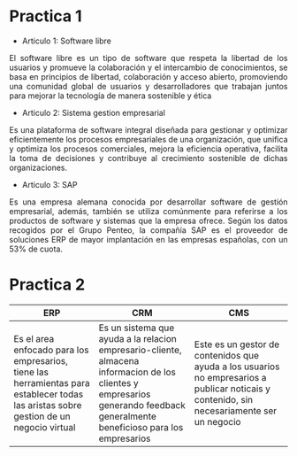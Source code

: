<div align="justify">

# Practica 1

+ Articulo 1: Software libre

El software libre es un tipo de software que respeta la libertad de los usuarios y promueve la colaboración y el intercambio de conocimientos, se basa en principios de libertad, colaboración y acceso abierto, promoviendo una comunidad global de usuarios y desarrolladores que trabajan juntos para mejorar la tecnología de manera sostenible y ética

+ Articulo 2: Sistema gestion empresarial 

Es una plataforma de software integral diseñada para gestionar y optimizar eficientemente los procesos empresariales de una organización, que unifica y optimiza los procesos comerciales, mejora la eficiencia operativa, facilita la toma de decisiones y contribuye al crecimiento sostenible de dichas organizaciones.

+ Articulo 3: SAP

Es una empresa alemana conocida por desarrollar software de gestión empresarial, además, también se utiliza comúnmente para referirse a los productos de software y sistemas que la empresa ofrece. Según los datos recogidos por el Grupo Penteo, la compañía SAP es el proveedor de soluciones ERP de mayor implantación en las empresas españolas, con un 53% de cuota.

# Practica 2

| ERP | CRM | CMS |
|-----|-----|-----|
| Es el area enfocado para los empresarios, tiene las herramientas para establecer todas las aristas sobre gestion de un negocio virtual | Es un sistema que ayuda a la relacion empresario-cliente, almacena informacion de los clientes y empresarios generando feedback generalmente beneficioso para los empresarios | Este es un gestor de contenidos que ayuda a los usuarios no empresarios a publicar noticais y contenido, sin necesariamente ser un negocio |


</div>
